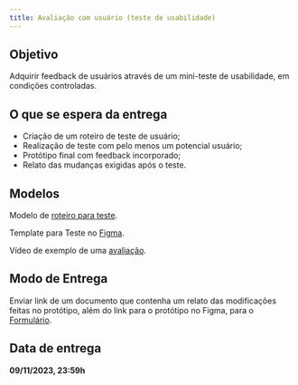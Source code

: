 ```yaml
---
title: Avaliação com usuário (teste de usabilidade)
---
```


## Objetivo

Adquirir feedback de usuários através de um mini-teste de usabilidade, em condições controladas.

## O que se espera da entrega

* Criação de um roteiro de teste de usuário;
* Realização de teste com pelo menos um potencial usuário;
* Protótipo final com feedback incorporado;
* Relato das mudanças exigidas após o teste.

## Modelos

Modelo de [roteiro para teste](https://nasal-sunset-8c0.notion.site/Template-roteiro-para-teste-de-usabilidade-b3be4463d69b4231a632fc4c7de2b1cc).

Template para Teste no [Figma](https://www.figma.com/file/WYdnHZ3nX5GWFqi9PQEYLr/Monitoria-IHC?type=design&node-id=179%3A571&mode=design&t=rzdjhjkbCOAWr8r9-1).

Vídeo de exemplo de uma [avaliação](https://drive.google.com/file/d/1mAliQ5f1rJPzmioUO1VpM3pCuKOxAzOP/view?usp=sharing).

## Modo de Entrega

Enviar link de um documento que contenha um relato das modificações feitas no protótipo, além do link para o protótipo no Figma, para o [Formulário](https://forms.gle/sQHZHX43U8MmrYqt5).

## Data de entrega

**09/11/2023, 23:59h**
